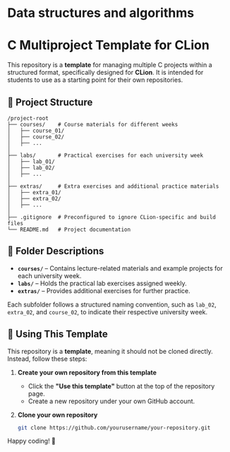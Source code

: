 # Data structures and algorithms
# C Multiproject Template for CLion

This repository is a **template** for managing multiple C projects within a structured format, specifically designed for **CLion**. It is intended for students to use as a starting point for their own repositories.

## 📂 Project Structure

```plaintext
/project-root
├── courses/    # Course materials for different weeks
│   ├── course_01/
│   ├── course_02/
│   ├── ...
│
├── labs/       # Practical exercises for each university week
│   ├── lab_01/
│   ├── lab_02/
│   ├── ...
│
├── extras/     # Extra exercises and additional practice materials
│   ├── extra_01/
│   ├── extra_02/
│   ├── ...
│
├── .gitignore  # Preconfigured to ignore CLion-specific and build files
└── README.md   # Project documentation
```


## 📌 Folder Descriptions

- **`courses/`** – Contains lecture-related materials and example projects for each university week.
- **`labs/`** – Holds the practical lab exercises assigned weekly.
- **`extras/`** – Provides additional exercises for further practice.

Each subfolder follows a structured naming convention, such as `lab_02`, `extra_02`, and `course_02`, to indicate their respective university week.

## 🚀 Using This Template

This repository is a **template**, meaning it should not be cloned directly. Instead, follow these steps:

1. **Create your own repository from this template**
   - Click the **"Use this template"** button at the top of the repository page.
   - Create a new repository under your own GitHub account.

2. **Clone your own repository**
   ```sh
   git clone https://github.com/yourusername/your-repository.git


Happy coding! 🎯
